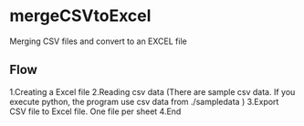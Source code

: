 # mergeCSVtoExcel
Merging CSV files and convert to an EXCEL file

## Flow

1.Creating a Excel file
2.Reading csv data (There are sample csv data. If you execute python, the program use csv data from ./sampledata )
3.Export CSV file to Excel file. One file per sheet
4.End

